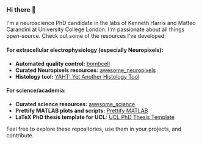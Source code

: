 ### Hi there 👋

I'm a neuroscience PhD candidate in the labs of Kenneth Harris and Matteo Carandini at University College London. I'm passionate about all things open-source. Check out some of the resources I've developed:

#### For extracellular electrophysiology (especially Neuropixels):
- **Automated quality control:** [bombcell](https://github.com/Julie-Fabre/bombcell)
- **Curated Neuropixels resources:** [awesome_neuropixels](https://github.com/Julie-Fabre/awesome_neuropixels)
- **Histology tool:** [YAHT: Yet Another Histology Tool](https://github.com/Julie-Fabre/YAHT)

#### For science/academia:
- **Curated science resources:** [awesome_science](https://github.com/Julie-Fabre/awesome_science)
- **Prettify MATLAB plots and scripts:** [Prettify MATLAB](https://github.com/Julie-Fabre/prettify_matlab)
- **LaTeX PhD thesis template for UCL:** [UCL PhD Thesis Template](https://github.com/Julie-Fabre/LaTeX_PhD_template_UCL)

Feel free to explore these repositories, use them in your projects, and contribute.

